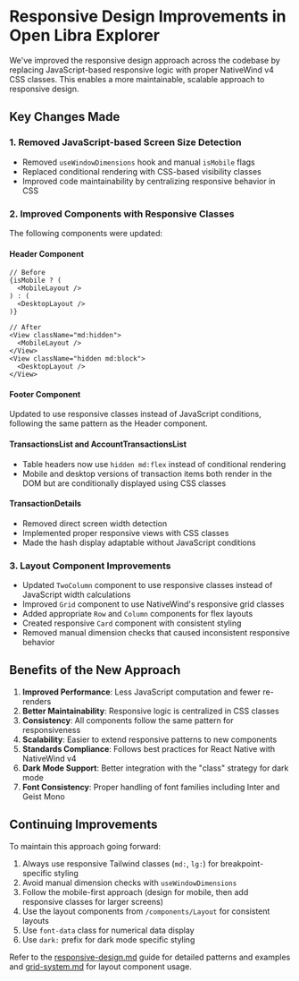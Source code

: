 # Responsive Design Improvements in Open Libra Explorer

We've improved the responsive design approach across the codebase by replacing JavaScript-based responsive logic with proper NativeWind v4 CSS classes. This enables a more maintainable, scalable approach to responsive design.

## Key Changes Made

### 1. Removed JavaScript-based Screen Size Detection

- Removed `useWindowDimensions` hook and manual `isMobile` flags
- Replaced conditional rendering with CSS-based visibility classes
- Improved code maintainability by centralizing responsive behavior in CSS

### 2. Improved Components with Responsive Classes

The following components were updated:

#### Header Component
```tsx
// Before
{isMobile ? (
  <MobileLayout />
) : (
  <DesktopLayout />
)}

// After
<View className="md:hidden">
  <MobileLayout />
</View>
<View className="hidden md:block">
  <DesktopLayout />
</View>
```

#### Footer Component
Updated to use responsive classes instead of JavaScript conditions, following the same pattern as the Header component.

#### TransactionsList and AccountTransactionsList
- Table headers now use `hidden md:flex` instead of conditional rendering
- Mobile and desktop versions of transaction items both render in the DOM but are conditionally displayed using CSS classes

#### TransactionDetails
- Removed direct screen width detection
- Implemented proper responsive views with CSS classes
- Made the hash display adaptable without JavaScript conditions

### 3. Layout Component Improvements

- Updated `TwoColumn` component to use responsive classes instead of JavaScript width calculations
- Improved `Grid` component to use NativeWind's responsive grid classes
- Added appropriate `Row` and `Column` components for flex layouts
- Created responsive `Card` component with consistent styling
- Removed manual dimension checks that caused inconsistent responsive behavior

## Benefits of the New Approach

1. **Improved Performance**: Less JavaScript computation and fewer re-renders
2. **Better Maintainability**: Responsive logic is centralized in CSS classes
3. **Consistency**: All components follow the same pattern for responsiveness
4. **Scalability**: Easier to extend responsive patterns to new components
5. **Standards Compliance**: Follows best practices for React Native with NativeWind v4
6. **Dark Mode Support**: Better integration with the "class" strategy for dark mode
7. **Font Consistency**: Proper handling of font families including Inter and Geist Mono

## Continuing Improvements

To maintain this approach going forward:

1. Always use responsive Tailwind classes (`md:`, `lg:`) for breakpoint-specific styling
2. Avoid manual dimension checks with `useWindowDimensions`
3. Follow the mobile-first approach (design for mobile, then add responsive classes for larger screens)
4. Use the layout components from `/components/Layout` for consistent layouts
5. Use `font-data` class for numerical data display
6. Use `dark:` prefix for dark mode specific styling

Refer to the [responsive-design.md](./responsive-design.md) guide for detailed patterns and examples and [grid-system.md](./grid-system.md) for layout component usage. 